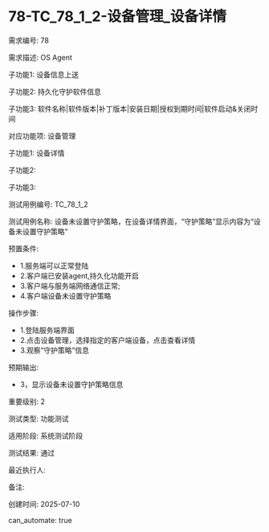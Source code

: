 # 78-TC_78_1_2-设备管理_设备详情

需求编号: 78

需求描述: OS Agent

子功能1: 设备信息上送

子功能2: 持久化守护软件信息

子功能3: 软件名称|软件版本|补丁版本|安装日期|授权到期时间|软件启动&关闭时间


对应功能项: 设备管理

子功能1: 设备详情

子功能2: 

子功能3: 


测试用例编号: TC_78_1_2

测试用例名称: 设备未设置守护策略，在设备详情界面，“守护策略”显示内容为“设备未设置守护策略”

预置条件:
- 1.服务端可以正常登陆
- 2.客户端已安装agent,持久化功能开启
- 3.客户端与服务端网络通信正常;
- 4.客户端设备未设置守护策略

操作步骤:
- 1.登陆服务端界面
- 2.点击设备管理，选择指定的客户端设备，点击查看详情
- 3.观察“守护策略”信息

预期输出:
- 3，显示设备未设置守护策略信息

重要级别: 2

测试类型: 功能测试

适用阶段: 系统测试阶段

测试结果: 通过

最近执行人: 

备注: 

创建时间: 2025-07-10

can_automate: true
